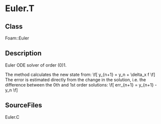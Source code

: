 # Euler.T 
## Class
Foam::Euler

## Description
Euler ODE solver of order (0)1.

The method calculates the new state from:
\f[
        y_{n+1} = y_n + \delta_x f
\f]
The error is estimated directly from the change in the solution,
i.e. the difference between the 0th and 1st order solutions:
\f[
        err_{n+1} = y_{n+1} - y_n
\f]

## SourceFiles
Euler.C

